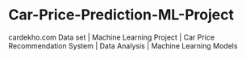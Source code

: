 # Car-Price-Prediction-ML-Project
cardekho.com Data set | Machine Learning Project | Car Price Recommendation System | Data Analysis | Machine Learning Models
